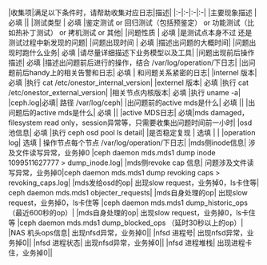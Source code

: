 |收集项|满足以下条件时，请帮助收集对应日志|描述|
|:-|:-|:-|:-|
|主要现象描述  | 必填 ||
|测试类型  | 必填 |鉴定测试 or 回归测试（包括预鉴定） or 功能测试（比如热补丁测试） or 拷机测试 or 其他|
|问题性质  | 必填 |是测试点本身不过 还是 测试过程中新发现的问题|
|问题出现时间  | 必填 |描述出问题的大概时间|
|问题出现时跑什么业务| 必填 |请尽量详细描述下业务模型以及工具|
|问题出现前后操作描述| 必填 |描述出问题前后进行的操作，结合 /var/log/operation/下日志|
|出问题前后handy上的相关告警和日志| 必填 | 和问题关系紧密的日志|
|internel 版本| 必填 |执行 cat /etc/onestor_internal_version|
|externel 版本| 必填 |执行 cat /etc/onestor_external_version|
|相关节点内核版本| 必填 |执行 uname -a|
|ceph.log|必填| 路径 /var/log/ceph|
|出问题前的active mds是什么| 必填 ||
|出问题后的active mds是什么| 必填 ||
|active MDS日志| 必填|mds damaged，filesystem read only，session异常等，只需要收集出问题时间前一小时|
|osd 池信息| 必填 |执行 ceph osd pool ls detail|
|是否稳定复现  | 选填 | |
|operation log| 选填 | 操作节点每个节点 /var/log/operation/下日志|
|mds侧inode信息| 涉及文件读写异常，业务掉0 |ceph daemon mds.mds1 dump inode 1099511627777 > dump_inode.log|
|mds侧revoke cap 信息| 问题涉及文件读写异常，业务掉0|ceph daemon mds.mds1 dump revoking caps > revoking_caps.log|
|mds发给osd的op| 出现slow request，业务掉0，ls卡住等| ceph daemon mds.mds1 objecter_requests|
|mds自身处理的op| 出现slow request，业务掉0，ls卡住等 |ceph daemon mds.mds1 dump_historic_ops （最近600秒的op）|
|mds自身处理的op| 出现slow request，业务掉0，ls卡住等 |ceph daemon mds.mds1 dump_blocked_ops （延时30秒以上的op）|
|NAS 机头ops信息| 出现nfsd异常，业务掉0||
|nfsd 进程号| 出现nfsd异常，业务掉0||
|nfsd 进程状态| 出现nfsd异常，业务掉0||
|nfsd 进程堆栈| 出现进程卡住，业务掉0||
